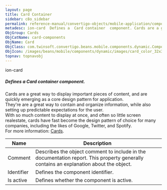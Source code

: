 ```yaml
---
layout: page
title: Card Container
sidebar: c8o_sidebar
permalink: reference-manual/convertigo-objects/mobile-application/components/card-components/card-container/
metadesc: ion-card  Defines a  Card container  component. Cards are a great way to display important pieces of content, and are quickly emerging as a core desig
ObjGroup: Cards
ObjCatName: card-components
ObjName: Card
ObjClass: com.twinsoft.convertigo.beans.mobile.components.dynamic.ComponentManager$1
ObjIcon: /images/beans/mobile/components/dynamic/images/card_color_32x32.png
topnav: topnavobj
---
```

ion-card<br/>

##### Defines a <i>Card container</i> component.<br/>
Cards are a great way to display important pieces of content, and are quickly emerging as a core design pattern for application.<br/>
They're are a great way to contain and organize information, while also setting up predictable expectations for the user.<br/>
With so much content to display at once, and often so little screen realestate, cards have fast become the design pattern of choice for many companies, including the likes of Google, Twitter, and Spotify.<br/>
 For more information: <a href='https://ionicframework.com/docs/v3/components/#cards' target='_blank'>Cards</a>.

Name | Description 
--- | ---
Comment | Describes the object comment to include in the documentation report.  This property generally contains an explanation about the object. 
Identifier | Defines the component identifier.  
Is active | Defines whether the component is active. 

